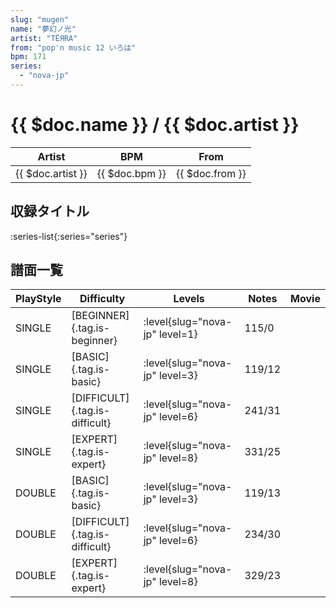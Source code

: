 ```yaml
---
slug: "mugen"
name: "夢幻ノ光"
artist: "TЁЯRA"
from: "pop'n music 12 いろは"
bpm: 171
series:
  - "nova-jp"
---
```


# {{ $doc.name }} / {{ $doc.artist }}

|Artist|BPM|From|
|------|---|----|
|{{ $doc.artist }}|{{ $doc.bpm }}|{{ $doc.from }}|

## 収録タイトル

:series-list{:series="series"}

## 譜面一覧

|PlayStyle|Difficulty|Levels|Notes|Movie|
|---------|----------|------|-----|-----|
|SINGLE|[BEGINNER]{.tag.is-beginner}|:level{slug="nova-jp" level=1}|115/0||
|SINGLE|[BASIC]{.tag.is-basic}|:level{slug="nova-jp" level=3}|119/12||
|SINGLE|[DIFFICULT]{.tag.is-difficult}|:level{slug="nova-jp" level=6}|241/31||
|SINGLE|[EXPERT]{.tag.is-expert}|:level{slug="nova-jp" level=8}|331/25||
|DOUBLE|[BASIC]{.tag.is-basic}|:level{slug="nova-jp" level=3}|119/13||
|DOUBLE|[DIFFICULT]{.tag.is-difficult}|:level{slug="nova-jp" level=6}|234/30||
|DOUBLE|[EXPERT]{.tag.is-expert}|:level{slug="nova-jp" level=8}|329/23||
